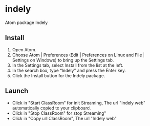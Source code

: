 # indely
Atom package Indely

## Install
1. Open Atom.
2. Choose Atom | Preferences (Edit | Preferences on Linux and File | Settings on Windows) to bring up the Settings tab.
3. In the Settings tab, select Install from the list at the left.
4. In the search box, type “Indely” and press the Enter key.
5. Click the Install button for the Indely package.

## Launch
- Click in "Start ClassRoom" for init Streaming, The url "Indely web" automatically copied to your clipboard.
- Click in "Stop ClassRoom" for stop Streaming"
- Click in "Copy url ClassRoom", The url "Indely web"
